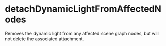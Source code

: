 # detachDynamicLightFromAffectedNodes

Removes the dynamic light from any affected scene graph nodes, but will not delete the associated attachment.
